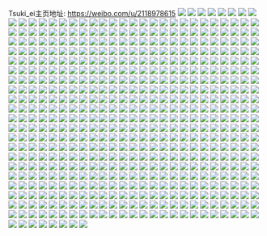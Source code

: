 Tsuki_ei主页地址: https://weibo.com/u/2118978615 
![](https://wx4.sinaimg.cn/mw2000/7e4d0c37gy1h8rnuiq28aj20u01407as.jpg) 
![](https://wx4.sinaimg.cn/mw2000/7e4d0c37gy1h8rnui30obj21400u0dkf.jpg) 
![](https://wx4.sinaimg.cn/mw2000/7e4d0c37gy1h8rnuid49lj20u0140q9b.jpg) 
![](https://wx4.sinaimg.cn/mw2000/7e4d0c37gy1h8rnugwomvj20u012sjwg.jpg) 
![](https://wx4.sinaimg.cn/mw2000/7e4d0c37gy1h8rnuh4yucj20la0tpwhe.jpg) 
![](https://wx4.sinaimg.cn/mw2000/7e4d0c37gy1h8qy8hjugaj20u011jqbs.jpg) 
![](https://wx4.sinaimg.cn/mw2000/7e4d0c37gy1h8qy8iuyyvj20u0140dld.jpg) 
![](https://wx4.sinaimg.cn/mw2000/7e4d0c37gy1h8qy8jnr34j20u0140tgb.jpg) 
![](https://wx4.sinaimg.cn/mw2000/7e4d0c37gy1h8qy8h87e3j20u0140tgd.jpg) 
![](https://wx4.sinaimg.cn/mw2000/7e4d0c37gy1h8qy8gzmrvj20u00u0n2a.jpg) 
![](https://wx4.sinaimg.cn/mw2000/7e4d0c37gy1h8qy8i8vcpj21400u0dnh.jpg) 
![](https://wx4.sinaimg.cn/mw2000/7e4d0c37gy1h8qyax8eqkj20wi0qcgn2.jpg) 
![](https://wx4.sinaimg.cn/mw2000/7e4d0c37gy1h8bq7yemqej20u00u0tbe.jpg) 
![](https://wx4.sinaimg.cn/mw2000/7e4d0c37gy1h7s9eo0apjj20u012qagi.jpg) 
![](https://wx4.sinaimg.cn/mw2000/7e4d0c37gy1h7s9eomnfej20u0140q9e.jpg) 
![](https://wx4.sinaimg.cn/mw2000/7e4d0c37gy1h7s9epck9dj21400u0dpx.jpg) 
![](https://wx4.sinaimg.cn/mw2000/7e4d0c37gy1h6qa6ng3lqj20u016ugxj.jpg) 
![](https://wx4.sinaimg.cn/mw2000/7e4d0c37gy1h6qa6oegwaj21400u0k0e.jpg) 
![](https://wx4.sinaimg.cn/mw2000/7e4d0c37gy1h6qa6nxahoj20u0140k3e.jpg) 
![](https://wx4.sinaimg.cn/mw2000/7e4d0c37gy1h6qa6owjcmj21400u0k2h.jpg) 
![](https://wx4.sinaimg.cn/mw2000/7e4d0c37gy1h6qa6pdg0hj20u0140gyb.jpg) 
![](https://wx4.sinaimg.cn/mw2000/7e4d0c37gy1h6qa6mzqh9j21400u0dqz.jpg) 
![](https://wx4.sinaimg.cn/mw2000/7e4d0c37gy1h6qacl6tw6j21400u0k00.jpg) 
![](https://wx4.sinaimg.cn/mw2000/7e4d0c37gy1h6qa6pvkadj21400u0n36.jpg) 
![](https://wx4.sinaimg.cn/mw2000/7e4d0c37gy1h6qa707v78j21400u042f.jpg) 
![](https://wx4.sinaimg.cn/mw2000/7e4d0c37gy1h65d6h47c8j20u0140q73.jpg) 
![](https://wx4.sinaimg.cn/mw2000/7e4d0c37gy1h5w4c8otacj20sq12aq4r.jpg) 
![](https://wx4.sinaimg.cn/mw2000/7e4d0c37gy1h5smuot6t2j20tu13ugn6.jpg) 
![](https://wx4.sinaimg.cn/mw2000/7e4d0c37gy1h5doddj47qj21o0280x6p.jpg) 
![](https://wx4.sinaimg.cn/mw2000/7e4d0c37gy1h5dodn3unuj2340340qv7.jpg) 
![](https://wx4.sinaimg.cn/mw2000/7e4d0c37gy1h5dodqjp7dj21o0280u0x.jpg) 
![](https://wx4.sinaimg.cn/mw2000/7e4d0c37gy1h5dodldatvj22801o01ky.jpg) 
![](https://wx4.sinaimg.cn/mw2000/7e4d0c37gy1h5dodfr11uj22091k8kjl.jpg) 
![](https://wx4.sinaimg.cn/mw2000/7e4d0c37gy1h5dodivgihj22801o04qq.jpg) 
![](https://wx4.sinaimg.cn/mw2000/7e4d0c37gy1h53ve6wbngj22c02c07wj.jpg) 
![](https://wx4.sinaimg.cn/mw2000/7e4d0c37gy1h53ve34tk9j20zk1c0asr.jpg) 
![](https://wx4.sinaimg.cn/mw2000/7e4d0c37gy1h53veae7goj21o0280qv5.jpg) 
![](https://wx4.sinaimg.cn/mw2000/7e4d0c37gy1h53veco6gqj21o0280b29.jpg) 
![](https://wx4.sinaimg.cn/mw2000/7e4d0c37gy1h4qp3ftfcij213i0tzqo5.jpg) 
![](https://wx4.sinaimg.cn/mw2000/7e4d0c37gy1h4qp3hezlej214m0tztsr.jpg) 
![](https://wx4.sinaimg.cn/mw2000/7e4d0c37gy1h4qp3i3zq2j20tz0tzk83.jpg) 
![](https://wx4.sinaimg.cn/mw2000/7e4d0c37gy1h4qovnxwe5j21o0280e81.jpg) 
![](https://wx4.sinaimg.cn/mw2000/7e4d0c37gy1h4qovmy1g5j21o0280b29.jpg) 
![](https://wx4.sinaimg.cn/mw2000/7e4d0c37gy1h4qow2tjglj22yo1o0npe.jpg) 
![](https://wx4.sinaimg.cn/mw2000/7e4d0c37gy1h4qp3j3ubtj20tz0tz1bg.jpg) 
![](https://wx4.sinaimg.cn/mw2000/7e4d0c37gy1h4qp3etufqj20tz0tzh1y.jpg) 
![](https://wx4.sinaimg.cn/mw2000/7e4d0c37gy1h4dpioq9jij22c0340b2b.jpg) 
![](https://wx4.sinaimg.cn/mw2000/7e4d0c37gy1h2zvxha1qhj22801o0e81.jpg) 
![](https://wx4.sinaimg.cn/mw2000/7e4d0c37gy1h2zvxjq5hwj21o0280b29.jpg) 
![](https://wx4.sinaimg.cn/mw2000/7e4d0c37gy1h2x8ymjbjmj22801o0x6p.jpg) 
![](https://wx4.sinaimg.cn/mw2000/7e4d0c37gy1h2x8yi4qarj22801o0b2a.jpg) 
![](https://wx4.sinaimg.cn/mw2000/7e4d0c37gy1h2x8yoa6pyj22801o0kjl.jpg) 
![](https://wx4.sinaimg.cn/mw2000/7e4d0c37gy1h2x8yfqzxrj21kp16jqt2.jpg) 
![](https://wx4.sinaimg.cn/mw2000/7e4d0c37gy1h2x8yjmmr0j21kw16ox4g.jpg) 
![](https://wx4.sinaimg.cn/mw2000/7e4d0c37gy1h2olhlotg3j21t31t3b29.jpg) 
![](https://wx4.sinaimg.cn/mw2000/7e4d0c37gy1h2olhl33h2j20uc0ucwou.jpg) 
![](https://wx4.sinaimg.cn/mw2000/7e4d0c37gy1h280pt0zpwj20u01407c8.jpg) 
![](https://wx4.sinaimg.cn/mw2000/7e4d0c37gy1h280pv1eh9j20u014010e.jpg) 
![](https://wx4.sinaimg.cn/mw2000/7e4d0c37gy1h280pvyibej20u0140gsk.jpg) 
![](https://wx4.sinaimg.cn/mw2000/7e4d0c37gy1h280pxeyc0j20u0140jye.jpg) 
![](https://wx4.sinaimg.cn/mw2000/7e4d0c37gy1h1tazl637zj21400u046b.jpg) 
![](https://wx4.sinaimg.cn/mw2000/7e4d0c37gy1h1tb1ldlgaj20mi0mi0v8.jpg) 
![](https://wx4.sinaimg.cn/mw2000/7e4d0c37gy1h1taznoovej21400u0gs0.jpg) 
![](https://wx4.sinaimg.cn/mw2000/7e4d0c37gy1h1tb0h2kjaj20u0140113.jpg) 
![](https://wx4.sinaimg.cn/mw2000/7e4d0c37gy1h1tazmsx82j21400u0n5z.jpg) 
![](https://wx4.sinaimg.cn/mw2000/7e4d0c37gy1h1tazn8sg9j20u0140n52.jpg) 
![](https://wx4.sinaimg.cn/mw2000/7e4d0c37gy1h1tazm9izyj21400r2dou.jpg) 
![](https://wx4.sinaimg.cn/mw2000/7e4d0c37gy1h1tb0gkabpj21400u0n3v.jpg) 
![](https://wx4.sinaimg.cn/mw2000/7e4d0c37gy1h1tazkmnjnj21400u012b.jpg) 
![](https://wx4.sinaimg.cn/mw2000/7e4d0c37gy1h1n9wpk3v7j20nx1m1dj5.jpg) 
![](https://wx4.sinaimg.cn/mw2000/7e4d0c37gy1h1dmko4t97j20fb0j841t.jpg) 
![](https://wx4.sinaimg.cn/mw2000/7e4d0c37gy1h14f3e74bvj23402c0hdu.jpg) 
![](https://wx4.sinaimg.cn/mw2000/7e4d0c37gy1h14f3bzszuj21o0280e23.jpg) 
![](https://wx4.sinaimg.cn/mw2000/7e4d0c37gy1h14f3fxf1rj23402c0kjm.jpg) 
![](https://wx4.sinaimg.cn/mw2000/7e4d0c37gy1h0oooqf2okj22801o01kx.jpg) 
![](https://wx4.sinaimg.cn/mw2000/7e4d0c37gy1h0ooou1os0j22801o04qp.jpg) 
![](https://wx4.sinaimg.cn/mw2000/7e4d0c37gy1h0ooor4u5xj22801o0npd.jpg) 
![](https://wx4.sinaimg.cn/mw2000/7e4d0c37gy1h0oopxi3xmj22801o01kx.jpg) 
![](https://wx4.sinaimg.cn/mw2000/7e4d0c37gy1h0ooorwjw2j22801o0npd.jpg) 
![](https://wx4.sinaimg.cn/mw2000/7e4d0c37gy1gz49l22e0pj20og0ogmyq.jpg) 
![](https://wx4.sinaimg.cn/mw2000/7e4d0c37gy1gz2frt4jwwj21o02807wi.jpg) 
![](https://wx4.sinaimg.cn/mw2000/7e4d0c37gy1gz2frvlwvij21o0280e82.jpg) 
![](https://wx4.sinaimg.cn/mw2000/7e4d0c37gy1gz2frwgh06j21o0280u0x.jpg) 
![](https://wx4.sinaimg.cn/mw2000/7e4d0c37gy1gz2frqa0pqj20u00u0aq0.jpg) 
![](https://wx4.sinaimg.cn/mw2000/7e4d0c37gy1gz2fry23n1j21jy1sd1kx.jpg) 
![](https://wx4.sinaimg.cn/mw2000/7e4d0c37gy1gz2fs07c1qj21o0280u0x.jpg) 
![](https://wx4.sinaimg.cn/mw2000/7e4d0c37gy1gz2fsn5vjdj21ov1g44oy.jpg) 
![](https://wx4.sinaimg.cn/mw2000/7e4d0c37gy1gz2fu4mllsj22801o0u0x.jpg) 
![](https://wx4.sinaimg.cn/mw2000/7e4d0c37gy1gz2fu3kar1j22yo1o01ky.jpg) 
![](https://wx4.sinaimg.cn/mw2000/7e4d0c37gy1gyfsd1103rj20r30qddnb.jpg) 
![](https://wx4.sinaimg.cn/mw2000/7e4d0c37gy1gyfsa2ris8j21o01o07wh.jpg) 
![](https://wx4.sinaimg.cn/mw2000/7e4d0c37gy1gyfsa680dfj21fg1wlqv5.jpg) 
![](https://wx4.sinaimg.cn/mw2000/7e4d0c37gy1gyfsa4cpytj21o01o0b29.jpg) 
![](https://wx4.sinaimg.cn/mw2000/7e4d0c37gy1gy4ug8xy90j20u0140dmx.jpg) 
![](https://wx4.sinaimg.cn/mw2000/7e4d0c37gy1gy4ug9r5jpj21400u0afz.jpg) 
![](https://wx4.sinaimg.cn/mw2000/7e4d0c37gy1gy4ug9e17bj21400u079w.jpg) 
![](https://wx4.sinaimg.cn/mw2000/7e4d0c37gy1gy4uozbml9j21400u045c.jpg) 
![](https://wx4.sinaimg.cn/mw2000/7e4d0c37gy1gxyc6foat4j20rm0z0dll.jpg) 
![](https://wx4.sinaimg.cn/mw2000/7e4d0c37gy1gxyc6en9wgj20v20pydl9.jpg) 
![](https://wx4.sinaimg.cn/mw2000/7e4d0c37gy1gxpf4ku5ucj20u00u0n5k.jpg) 
![](https://wx4.sinaimg.cn/mw2000/7e4d0c37gy1gxpf3ylnxoj20u0140jzj.jpg) 
![](https://wx4.sinaimg.cn/mw2000/7e4d0c37gy1gx1t87cwtzj20tz0tzgrf.jpg) 
![](https://wx4.sinaimg.cn/mw2000/7e4d0c37gy1gx1icz78r8j21400u0n4w.jpg) 
![](https://wx4.sinaimg.cn/mw2000/7e4d0c37gy1gx1hwamjf2j21400u0n1i.jpg) 
![](https://wx4.sinaimg.cn/mw2000/7e4d0c37gy1gx1hwcpj3uj20u0140q9x.jpg) 
![](https://wx4.sinaimg.cn/mw2000/7e4d0c37gy1gx1hwb8tb2j20u00w8n24.jpg) 
![](https://wx4.sinaimg.cn/mw2000/7e4d0c37gy1gx1hwce43rj21400u0dm4.jpg) 
![](https://wx4.sinaimg.cn/mw2000/7e4d0c37gy1gx1hwc19moj20u0140aga.jpg) 
![](https://wx4.sinaimg.cn/mw2000/7e4d0c37gy1gx1hx0agj3j20u0140n3j.jpg) 
![](https://wx4.sinaimg.cn/mw2000/7e4d0c37gy1gx1icytt0hj21400u0q9y.jpg) 
![](https://wx4.sinaimg.cn/mw2000/7e4d0c37gy1gx1hwabz0pj21400u07b6.jpg) 
![](https://wx4.sinaimg.cn/mw2000/7e4d0c37gy1gwli3ceuf6j21400u014h.jpg) 
![](https://wx4.sinaimg.cn/mw2000/7e4d0c37gy1gwli3bm8kxj20u0140k2b.jpg) 
![](https://wx4.sinaimg.cn/mw2000/7e4d0c37gy1gwli3a9jl6j20u0140456.jpg) 
![](https://wx4.sinaimg.cn/mw2000/7e4d0c37gy1gwli3bxt7zj20u00u0wk8.jpg) 
![](https://wx4.sinaimg.cn/mw2000/7e4d0c37gy1gwli3b51qxj21400u0doo.jpg) 
![](https://wx4.sinaimg.cn/mw2000/7e4d0c37gy1gwli3aopfij20u00u0dm3.jpg) 
![](https://wx4.sinaimg.cn/mw2000/7e4d0c37gy1gwejueu641j20u014044l.jpg) 
![](https://wx4.sinaimg.cn/mw2000/7e4d0c37gy1gwejudcss2j20u0140tdw.jpg) 
![](https://wx4.sinaimg.cn/mw2000/7e4d0c37gy1gwejuec24gj20u0140tdz.jpg) 
![](https://wx4.sinaimg.cn/mw2000/7e4d0c37gy1gwejw8793ej21410u0tk2.jpg) 
![](https://wx4.sinaimg.cn/mw2000/7e4d0c37gy1gwejudvzqgj20u014wwlo.jpg) 
![](https://wx4.sinaimg.cn/mw2000/7e4d0c37gy1gwejw8vyr9j20u00u0gvb.jpg) 
![](https://wx4.sinaimg.cn/mw2000/7e4d0c37gy1gwejucds8jj20u00u0dmh.jpg) 
![](https://wx4.sinaimg.cn/mw2000/7e4d0c37gy1gwejw9hibpj20u00u0n4r.jpg) 
![](https://wx4.sinaimg.cn/mw2000/7e4d0c37gy1gwejw9xg86j20u00u0wks.jpg) 
![](https://wx4.sinaimg.cn/mw2000/7e4d0c37gy1gwaffst749j21400u0gpx.jpg) 
![](https://wx4.sinaimg.cn/mw2000/7e4d0c37gy1gwaffrizeoj20u00u0wl2.jpg) 
![](https://wx4.sinaimg.cn/mw2000/7e4d0c37gy1gwaffsej49j20u00u0thr.jpg) 
![](https://wx4.sinaimg.cn/mw2000/7e4d0c37gy1gwafftv7s2j21400u010x.jpg) 
![](https://wx4.sinaimg.cn/mw2000/7e4d0c37gy1gwafftgt89j20u0140qad.jpg) 
![](https://wx4.sinaimg.cn/mw2000/7e4d0c37gy1gwaffrwsbij21400u0gvf.jpg) 
![](https://wx4.sinaimg.cn/mw2000/7e4d0c37gy1gw9wxg55r4j20u00u0n22.jpg) 
![](https://wx4.sinaimg.cn/mw2000/002jp18rgy1gv3r6i751sj611u0u012u02.jpg) 
![](https://wx4.sinaimg.cn/mw2000/002jp18rgy1gv3r6inmbwj61400u049602.jpg) 
![](https://wx4.sinaimg.cn/mw2000/002jp18rgy1gv3r6hhu12j60u00u07as02.jpg) 
![](https://wx4.sinaimg.cn/mw2000/002jp18rgy1gv3r6rbiinj60u01sy48f02.jpg) 
![](https://wx4.sinaimg.cn/mw2000/002jp18rgy1gv3r6gxir7j61400u0dkq02.jpg) 
![](https://wx4.sinaimg.cn/mw2000/002jp18rgy1gv3r6g0hwhj60u00u0jwo02.jpg) 
![](https://wx4.sinaimg.cn/mw2000/002jp18rgy1gv3r6ggrlhj61400u0amb02.jpg) 
![](https://wx4.sinaimg.cn/mw2000/002jp18rgy1gv3r6k8b5gj61400u011p02.jpg) 
![](https://wx4.sinaimg.cn/mw2000/002jp18rgy1gv3r6j4i40j61400u0wlg02.jpg) 
![](https://wx4.sinaimg.cn/mw2000/002jp18rgy1gv3r6jktjpj61400u0wn302.jpg) 
![](https://wx4.sinaimg.cn/mw2000/002jp18rgy1gv3r6n7fq6j61400u0n5g02.jpg) 
![](https://wx4.sinaimg.cn/mw2000/002jp18rgy1gv3r6nn4qjj61400u0tfr02.jpg) 
![](https://wx4.sinaimg.cn/mw2000/002jp18rgy1gv3r6kpoj7j61400u0n7x02.jpg) 
![](https://wx4.sinaimg.cn/mw2000/002jp18rgy1gv3r6ldjkzj60u014o13s02.jpg) 
![](https://wx4.sinaimg.cn/mw2000/002jp18rgy1gv3r6lyz8mj60u0140tf902.jpg) 
![](https://wx4.sinaimg.cn/mw2000/002jp18rgy1gupu41wjx7j61400u0doa02.jpg) 
![](https://wx4.sinaimg.cn/mw2000/002jp18rgy1gupu40k5uzj61400u0gvh02.jpg) 
![](https://wx4.sinaimg.cn/mw2000/002jp18rgy1gupu41bimrj61400u0akj02.jpg) 
![](https://wx4.sinaimg.cn/mw2000/002jp18rgy1gupu42ymkqj61400u0gru02.jpg) 
![](https://wx4.sinaimg.cn/mw2000/002jp18rgy1guggbbzogyj60pz0pzgpc02.jpg) 
![](https://wx4.sinaimg.cn/mw2000/002jp18rgy1gtwf0dqng5j63402c0u0y02.jpg) 
![](https://wx4.sinaimg.cn/mw2000/002jp18rgy1gtwf0pwgz9j63402c0b2b02.jpg) 
![](https://wx4.sinaimg.cn/mw2000/002jp18rgy1gtwf0sbqhkj62801o0kjl02.jpg) 
![](https://wx4.sinaimg.cn/mw2000/002jp18rgy1gtwf0gtzbdj63402c01kz02.jpg) 
![](https://wx4.sinaimg.cn/mw2000/002jp18rgy1gtwf0kcmpwj63402c07wj02.jpg) 
![](https://wx4.sinaimg.cn/mw2000/002jp18rgy1gtwf2qweh4j62c02c0kjm02.jpg) 
![](https://wx4.sinaimg.cn/mw2000/002jp18rgy1gtwf0o8xuoj62801o07wh02.jpg) 
![](https://wx4.sinaimg.cn/mw2000/002jp18rgy1gtwf1tp5hxj62801o0kjl02.jpg) 
![](https://wx4.sinaimg.cn/mw2000/002jp18rgy1gtwf1usd5tj62801o0b2902.jpg) 
![](https://wx4.sinaimg.cn/mw2000/002jp18rgy1gsnutnviumj61400u0gyi02.jpg) 
![](https://wx4.sinaimg.cn/mw2000/7e4d0c37gy1gsnutncl9dj20u01400yd.jpg) 
![](https://wx4.sinaimg.cn/mw2000/7e4d0c37gy1gsnutpdd6aj20u00u07a2.jpg) 
![](https://wx4.sinaimg.cn/mw2000/7e4d0c37gy1gsnutob6nuj21400u0129.jpg) 
![](https://wx4.sinaimg.cn/mw2000/7e4d0c37gy1gsnutou5jij21400u0wo8.jpg) 
![](https://wx4.sinaimg.cn/mw2000/7e4d0c37gy1gsnutpupcgj21400u0n75.jpg) 
![](https://wx4.sinaimg.cn/mw2000/7e4d0c37gy1gsnutq9v9mj21400u011r.jpg) 
![](https://wx4.sinaimg.cn/mw2000/7e4d0c37gy1gsnutqrm6wj21400u0ahy.jpg) 
![](https://wx4.sinaimg.cn/mw2000/7e4d0c37gy1gsnutr6fowj21400u0q9s.jpg) 
![](https://wx4.sinaimg.cn/mw2000/7e4d0c37gy1gs57jno17zj21400u0wqx.jpg) 
![](https://wx4.sinaimg.cn/mw2000/7e4d0c37gy1gs57jo7ik8j21400u047i.jpg) 
![](https://wx4.sinaimg.cn/mw2000/7e4d0c37gy1gs57jp334pj21400u0qbr.jpg) 
![](https://wx4.sinaimg.cn/mw2000/7e4d0c37gy1gs57jpktnyj21400u0n4x.jpg) 
![](https://wx4.sinaimg.cn/mw2000/002jp18rgy1gs57jom9fuj61400u07cz02.jpg) 
![](https://wx4.sinaimg.cn/mw2000/7e4d0c37gy1gs57jq2diaj21400u0n89.jpg) 
![](https://wx4.sinaimg.cn/mw2000/7e4d0c37gy1gs57jrddxoj20u00u0dor.jpg) 
![](https://wx4.sinaimg.cn/mw2000/7e4d0c37gy1gs57jn2ouxj20u0140k43.jpg) 
![](https://wx4.sinaimg.cn/mw2000/7e4d0c37gy1gs57jrqar6j20u0140wks.jpg) 
![](https://wx4.sinaimg.cn/mw2000/7e4d0c37ly1gpxdp446cej21o0280kjl.jpg) 
![](https://wx4.sinaimg.cn/mw2000/7e4d0c37ly1gpxdp5lbppj21o0280npd.jpg) 
![](https://wx4.sinaimg.cn/mw2000/7e4d0c37gy1gpv2xazvluj21o0280u11.jpg) 
![](https://wx4.sinaimg.cn/mw2000/7e4d0c37gy1gpv2xcfhcwj21o0280b2d.jpg) 
![](https://wx4.sinaimg.cn/mw2000/7e4d0c37gy1gpv2x9pzfhj20wi1777wh.jpg) 
![](https://wx4.sinaimg.cn/mw2000/7e4d0c37gy1gpv2xf6rdwj21o0280e85.jpg) 
![](https://wx4.sinaimg.cn/mw2000/7e4d0c37gy1gpv2xgdvgbj21o0280kjp.jpg) 
![](https://wx4.sinaimg.cn/mw2000/7e4d0c37gy1gpv2xk05qkj21o0280kjp.jpg) 
![](https://wx4.sinaimg.cn/mw2000/7e4d0c37gy1gpv2x8xg5ij21o0280u11.jpg) 
![](https://wx4.sinaimg.cn/mw2000/7e4d0c37gy1gpv2xdvkrhj21o0280e85.jpg) 
![](https://wx4.sinaimg.cn/mw2000/7e4d0c37gy1gpv2xhpvm1j21o0280qv9.jpg) 
![](https://wx4.sinaimg.cn/mw2000/7e4d0c37gy1gpv11y87n2j21o0280qv5.jpg) 
![](https://wx4.sinaimg.cn/mw2000/7e4d0c37gy1gpv11ywfp6j21o0280qv5.jpg) 
![](https://wx4.sinaimg.cn/mw2000/7e4d0c37gy1gpv11zvdj3j21o0280b2a.jpg) 
![](https://wx4.sinaimg.cn/mw2000/7e4d0c37gy1gpv11xiopkj21o0280npd.jpg) 
![](https://wx4.sinaimg.cn/mw2000/7e4d0c37gy1gpv11wrud3j21b01uhkjl.jpg) 
![](https://wx4.sinaimg.cn/mw2000/7e4d0c37gy1gpv11tq7jjj2280280x6z.jpg) 
![](https://wx4.sinaimg.cn/mw2000/7e4d0c37gy1gpv121mcuwj21aq1o77wh.jpg) 
![](https://wx4.sinaimg.cn/mw2000/7e4d0c37gy1gpv11w6qdrj21rv1g2e81.jpg) 
![](https://wx4.sinaimg.cn/mw2000/7e4d0c37gy1gpv11vfd84j22801o0qva.jpg) 
![](https://wx4.sinaimg.cn/mw2000/7e4d0c37gy1gpv13ueomuj23402c0hdu.jpg) 
![](https://wx4.sinaimg.cn/mw2000/7e4d0c37gy1gpv13w4xwbj22c0340x6p.jpg) 
![](https://wx4.sinaimg.cn/mw2000/7e4d0c37gy1gpv13r500mj22c0340qv5.jpg) 
![](https://wx4.sinaimg.cn/mw2000/7e4d0c37gy1gpfmk4pj3sj21400u01ky.jpg) 
![](https://wx4.sinaimg.cn/mw2000/7e4d0c37gy1gpfmk5rwtij22c0340b29.jpg) 
![](https://wx4.sinaimg.cn/mw2000/7e4d0c37gy1gpfmk80niaj21t71kdb29.jpg) 
![](https://wx4.sinaimg.cn/mw2000/7e4d0c37gy1gpfmk7cirzj219q0zke3q.jpg) 
![](https://wx4.sinaimg.cn/mw2000/7e4d0c37gy1gpfmk526tsj20n01h5dr9.jpg) 
![](https://wx4.sinaimg.cn/mw2000/7e4d0c37gy1gpfmk95o59j21qi2bctru.jpg) 
![](https://wx4.sinaimg.cn/mw2000/7e4d0c37gy1gpfmkaji4cj23402c0nkl.jpg) 
![](https://wx4.sinaimg.cn/mw2000/7e4d0c37gy1gpfmkcdq4qj23402c0b29.jpg) 
![](https://wx4.sinaimg.cn/mw2000/7e4d0c37gy1gpfmkeitj9j22c03407wh.jpg) 
![](https://wx4.sinaimg.cn/mw2000/7e4d0c37gy1gpfmo8qpgsj22c02c011s.jpg) 
![](https://wx4.sinaimg.cn/mw2000/7e4d0c37gy1gpfmoaj6p5j22c02c07wh.jpg) 
![](https://wx4.sinaimg.cn/mw2000/7e4d0c37gy1gpfmobz4svj22c02c0b03.jpg) 
![](https://wx4.sinaimg.cn/mw2000/7e4d0c37gy1gpfmodjxq5j22c02c0b29.jpg) 
![](https://wx4.sinaimg.cn/mw2000/7e4d0c37gy1gpfmofa5xjj22801o0qv5.jpg) 
![](https://wx4.sinaimg.cn/mw2000/7e4d0c37gy1gpfmofwjeoj22c02c01kx.jpg) 
![](https://wx4.sinaimg.cn/mw2000/7e4d0c37gy1gpfmoh8yuij22c02c0dxz.jpg) 
![](https://wx4.sinaimg.cn/mw2000/7e4d0c37gy1gpfmoipqw3j22c02c0qv5.jpg) 
![](https://wx4.sinaimg.cn/mw2000/7e4d0c37gy1gpfmokie2wj22c02c01kx.jpg) 
![](https://wx4.sinaimg.cn/mw2000/7e4d0c37gy1gnm4m323tyj20og0ogmyh.jpg) 
![](https://wx4.sinaimg.cn/mw2000/7e4d0c37gy1gna8c6fzfoj23402c0kjo.jpg) 
![](https://wx4.sinaimg.cn/mw2000/7e4d0c37gy1gna8ckxwmxj22lx1ygb29.jpg) 
![](https://wx4.sinaimg.cn/mw2000/7e4d0c37gy1gna8c88csvj23402c0npf.jpg) 
![](https://wx4.sinaimg.cn/mw2000/7e4d0c37gy1gna8c9io2oj22c02c0e81.jpg) 
![](https://wx4.sinaimg.cn/mw2000/7e4d0c37gy1gna8ce80q9j20n01ds7wk.jpg) 
![](https://wx4.sinaimg.cn/mw2000/7e4d0c37gy1gna8cbq6p6j22c0340u0x.jpg) 
![](https://wx4.sinaimg.cn/mw2000/7e4d0c37gy1gna8cf51snj22c0340x6p.jpg) 
![](https://wx4.sinaimg.cn/mw2000/7e4d0c37gy1gna8eo1cfij22801o04qq.jpg) 
![](https://wx4.sinaimg.cn/mw2000/7e4d0c37gy1gna8epmjjoj22801o07wi.jpg) 
![](https://wx4.sinaimg.cn/mw2000/7e4d0c37gy1gm1l2wjoa8j23402c07wi.jpg) 
![](https://wx4.sinaimg.cn/mw2000/7e4d0c37gy1gl55uulnr9j22c0340qv7.jpg) 
![](https://wx4.sinaimg.cn/mw2000/7e4d0c37gy1gl55yabz7xj22801o0e82.jpg) 
![](https://wx4.sinaimg.cn/mw2000/7e4d0c37gy1gl55ysmj7tj22801o07wi.jpg) 
![](https://wx4.sinaimg.cn/mw2000/7e4d0c37gy1gl55us9mdtj22c02c04qp.jpg) 
![](https://wx4.sinaimg.cn/mw2000/7e4d0c37gy1gl55uezdysj210r10raoh.jpg) 
![](https://wx4.sinaimg.cn/mw2000/7e4d0c37gy1gl55ujedqpj22c02c04qr.jpg) 
![](https://wx4.sinaimg.cn/mw2000/7e4d0c37gy1gl55wj78c1j21uy1uyn8r.jpg) 
![](https://wx4.sinaimg.cn/mw2000/7e4d0c37gy1gl55uiacfhj20n01fru0x.jpg) 
![](https://wx4.sinaimg.cn/mw2000/7e4d0c37gy1gl55uk4eqvj20n00pw1kx.jpg) 
![](https://wx4.sinaimg.cn/mw2000/7e4d0c37gy1gl55undmlrj20n012uhdt.jpg) 
![](https://wx4.sinaimg.cn/mw2000/7e4d0c37gy1gl55umq60yj20n00pw1kx.jpg) 
![](https://wx4.sinaimg.cn/mw2000/7e4d0c37gy1gl55x1gkw9j22ds1scx6q.jpg) 
![](https://wx4.sinaimg.cn/mw2000/7e4d0c37gy1gl55ul1pfvj22c02c01kx.jpg) 
![](https://wx4.sinaimg.cn/mw2000/7e4d0c37gy1gl55up7903j22c02c04qp.jpg) 
![](https://wx4.sinaimg.cn/mw2000/7e4d0c37gy1gl55v62u8gj22c02c01kx.jpg) 
![](https://wx4.sinaimg.cn/mw2000/7e4d0c37gy1gl55v7kxv5j22c02c0tzi.jpg) 
![](https://wx4.sinaimg.cn/mw2000/7e4d0c37gy1gl55uqo8c7j22c02c01fa.jpg) 
![](https://wx4.sinaimg.cn/mw2000/7e4d0c37gy1gl55wholt6j22yo1o0hdu.jpg) 
![](https://wx4.sinaimg.cn/mw2000/7e4d0c37gy1gk8wuc9zwkj22402tc4qq.jpg) 
![](https://wx4.sinaimg.cn/mw2000/7e4d0c37gy1gk8wud3b6tj22402tce82.jpg) 
![](https://wx4.sinaimg.cn/mw2000/7e4d0c37gy1gk0i0bjggsj22c0340kjl.jpg) 
![](https://wx4.sinaimg.cn/mw2000/7e4d0c37gy1gk0i09h89jj23402c0u0x.jpg) 
![](https://wx4.sinaimg.cn/mw2000/7e4d0c37gy1gk0i020wbxj22c02c0hdt.jpg) 
![](https://wx4.sinaimg.cn/mw2000/7e4d0c37gy1gk0i03k78aj22c02c0hdt.jpg) 
![](https://wx4.sinaimg.cn/mw2000/7e4d0c37gy1gk0i05hxivj22c02c0kjl.jpg) 
![](https://wx4.sinaimg.cn/mw2000/7e4d0c37gy1gk0i074e4bj23402c0nhm.jpg) 
![](https://wx4.sinaimg.cn/mw2000/7e4d0c37gy1gjgwomoa0zj20u00u015o.jpg) 
![](https://wx4.sinaimg.cn/mw2000/7e4d0c37gy1gjgwokbpj6j20n01fre0m.jpg) 
![](https://wx4.sinaimg.cn/mw2000/7e4d0c37gy1gjgwol0p1dj20n01frkai.jpg) 
![](https://wx4.sinaimg.cn/mw2000/7e4d0c37gy1gjgwolnrohj20n00u713w.jpg) 
![](https://wx4.sinaimg.cn/mw2000/7e4d0c37gy1gjgwoj2rzbj20u00u013a.jpg) 
![](https://wx4.sinaimg.cn/mw2000/7e4d0c37gy1gjgwom34blj20u0140qb6.jpg) 
![](https://wx4.sinaimg.cn/mw2000/7e4d0c37gy1gjgwouhgk7j21ds0n0npf.jpg) 
![](https://wx4.sinaimg.cn/mw2000/7e4d0c37gy1gjgworpkk4j21ds0n0u11.jpg) 
![](https://wx4.sinaimg.cn/mw2000/7e4d0c37gy1gjgwov217fj20u0140143.jpg) 
![](https://wx4.sinaimg.cn/mw2000/7e4d0c37gy1gjgwovn7nfj21400u0jwk.jpg) 
![](https://wx4.sinaimg.cn/mw2000/7e4d0c37gy1gjgwpfpcukj20u01400yg.jpg) 
![](https://wx4.sinaimg.cn/mw2000/7e4d0c37gy1gjg5yv2hc2j20n01fuhdt.jpg) 
![](https://wx4.sinaimg.cn/mw2000/7e4d0c37gy1gja6f9eeucj20oc0wuaj7.jpg) 
![](https://wx4.sinaimg.cn/mw2000/7e4d0c37gy1gja6f8hxu0j20s110e4bg.jpg) 
![](https://wx4.sinaimg.cn/mw2000/7e4d0c37gy1gja6f8yalrj20sh10j4ba.jpg) 
![](https://wx4.sinaimg.cn/mw2000/7e4d0c37gy1gja6fexkv7j21o0280nph.jpg) 
![](https://wx4.sinaimg.cn/mw2000/7e4d0c37gy1gja6fbcms1j22801o0e85.jpg) 
![](https://wx4.sinaimg.cn/mw2000/7e4d0c37gy1gja6hf4aomj20t91307wh.jpg) 
![](https://wx4.sinaimg.cn/mw2000/7e4d0c37gy1gja6f7u9pbj20u01401dj.jpg) 
![](https://wx4.sinaimg.cn/mw2000/7e4d0c37gy1gja6fhd3xuj22801o0e85.jpg) 
![](https://wx4.sinaimg.cn/mw2000/7e4d0c37gy1gja6fk5q0oj22801o0qv9.jpg) 
![](https://wx4.sinaimg.cn/mw2000/7e4d0c37gy1gja6f73ecaj21o02801l0.jpg) 
![](https://wx4.sinaimg.cn/mw2000/7e4d0c37gy1gja6fmasjnj21o0280e86.jpg) 
![](https://wx4.sinaimg.cn/mw2000/7e4d0c37gy1gja6g7zr6pj20n01h5x6p.jpg) 
![](https://wx4.sinaimg.cn/mw2000/7e4d0c37gy1gikk0n5o43j22c0340qv6.jpg) 
![](https://wx4.sinaimg.cn/mw2000/7e4d0c37gy1gigwgt5yafj20mz13c7wh.jpg) 
![](https://wx4.sinaimg.cn/mw2000/7e4d0c37gy1gigwgv6s50j21ds0n0hdw.jpg) 
![](https://wx4.sinaimg.cn/mw2000/7e4d0c37gy1gi99fzf0rfj21k822yx6q.jpg) 
![](https://wx4.sinaimg.cn/mw2000/7e4d0c37gy1gi99beo6stj20ty13y4qq.jpg) 
![](https://wx4.sinaimg.cn/mw2000/7e4d0c37gy1gi998x29hej21kb233qv6.jpg) 
![](https://wx4.sinaimg.cn/mw2000/7e4d0c37gy1gi9995sq5jj21jq22a7wj.jpg) 
![](https://wx4.sinaimg.cn/mw2000/7e4d0c37gy1gi99941lnvj21jr22b7wj.jpg) 
![](https://wx4.sinaimg.cn/mw2000/7e4d0c37gy1gi9994kn86j20u01a6h5p.jpg) 
![](https://wx4.sinaimg.cn/mw2000/7e4d0c37gy1gi99980964j223u2t54qr.jpg) 
![](https://wx4.sinaimg.cn/mw2000/7e4d0c37gy1gi99928lnsj22802yo7wj.jpg) 
![](https://wx4.sinaimg.cn/mw2000/7e4d0c37gy1gi99fx45kfj22802yob2c.jpg) 
![](https://wx4.sinaimg.cn/mw2000/7e4d0c37gy1gi999bkiy2j20n00qtjzy.jpg) 
![](https://wx4.sinaimg.cn/mw2000/7e4d0c37gy1gi999tntu3j22ds1schdu.jpg) 
![](https://wx4.sinaimg.cn/mw2000/7e4d0c37gy1gi9998j1ooj20qw0zv7dk.jpg) 
![](https://wx4.sinaimg.cn/mw2000/7e4d0c37gy1gi999dxywjj22c0340hdu.jpg) 
![](https://wx4.sinaimg.cn/mw2000/7e4d0c37gy1gi999agdajj20n018dk8y.jpg) 
![](https://wx4.sinaimg.cn/mw2000/7e4d0c37gy1gi999b6cnjj21bk0zo1kx.jpg) 
![](https://wx4.sinaimg.cn/mw2000/7e4d0c37gy1gi9998uszvj21480u0wnt.jpg) 
![](https://wx4.sinaimg.cn/mw2000/7e4d0c37gy1gi99hgxufoj21w01dsb2a.jpg) 
![](https://wx4.sinaimg.cn/mw2000/7e4d0c37gy1gi998wbp0lj216x1l84qp.jpg) 
![](https://wx4.sinaimg.cn/mw2000/7e4d0c37gy1gi0yngbr9gj23402c0b2a.jpg) 
![](https://wx4.sinaimg.cn/mw2000/7e4d0c37gy1ghskt0gt0ej23402c0hdu.jpg) 
![](https://wx4.sinaimg.cn/mw2000/7e4d0c37gy1ghskt3m4m1j23402c07wk.jpg) 
![](https://wx4.sinaimg.cn/mw2000/7e4d0c37gy1ghskt55cjej23402c04qs.jpg) 
![](https://wx4.sinaimg.cn/mw2000/7e4d0c37gy1ghsksywjdij23402c01l0.jpg) 
![](https://wx4.sinaimg.cn/mw2000/7e4d0c37gy1ghskt21w9cj23402c0b2c.jpg) 
![](https://wx4.sinaimg.cn/mw2000/7e4d0c37gy1ghrcn5h390j21f01w07wh.jpg) 
![](https://wx4.sinaimg.cn/mw2000/7e4d0c37gy1ghrcn7zn9wj21f01w01kx.jpg) 
![](https://wx4.sinaimg.cn/mw2000/7e4d0c37gy1ghrcn6hmvuj20qo0zkk1r.jpg) 
![](https://wx4.sinaimg.cn/mw2000/7e4d0c37gy1ghrcn6treoj20u10miqcf.jpg) 
![](https://wx4.sinaimg.cn/mw2000/7e4d0c37gy1ghrcn7eoryj21w01f0kjl.jpg) 
![](https://wx4.sinaimg.cn/mw2000/7e4d0c37gy1ghrcn4xmntj20qo0qoq82.jpg) 
![](https://wx4.sinaimg.cn/mw2000/7e4d0c37gy1ghrcn8pweqj20qo0zk7wh.jpg) 
![](https://wx4.sinaimg.cn/mw2000/7e4d0c37gy1ghrcna6y81j21ho1zkqva.jpg) 
![](https://wx4.sinaimg.cn/mw2000/7e4d0c37gy1ghrcn635ldj21f01w04qp.jpg) 
![](https://wx4.sinaimg.cn/mw2000/7e4d0c37gy1ghrcnauf6jj20ze0qjwol.jpg) 
![](https://wx4.sinaimg.cn/mw2000/7e4d0c37gy1ghdrw4ugapj22c02c0npd.jpg) 
![](https://wx4.sinaimg.cn/mw2000/7e4d0c37gy1ghdrw6pbpoj22c02c01ky.jpg) 
![](https://wx4.sinaimg.cn/mw2000/7e4d0c37gy1ghdrxteoypj20u00u01kx.jpg) 
![](https://wx4.sinaimg.cn/mw2000/7e4d0c37gy1ghdrw7l4fcj22c02c0npd.jpg) 
![](https://wx4.sinaimg.cn/mw2000/7e4d0c37gy1ghdrwaq5p0j22c0340b2b.jpg) 
![](https://wx4.sinaimg.cn/mw2000/7e4d0c37gy1ghdrwc2iaxj22c0340kjm.jpg) 
![](https://wx4.sinaimg.cn/mw2000/7e4d0c37gy1ggngmnj1dlj21w01f0npd.jpg) 
![](https://wx4.sinaimg.cn/mw2000/7e4d0c37gy1ggngmpcqydj21w01f0npd.jpg) 
![](https://wx4.sinaimg.cn/mw2000/7e4d0c37gy1ggngmokke1j22ds1scb2a.jpg) 
![](https://wx4.sinaimg.cn/mw2000/7e4d0c37gy1gghhgsyfw5j23402c01jl.jpg) 
![](https://wx4.sinaimg.cn/mw2000/7e4d0c37gy1gghhgs9by8j23402c0npd.jpg) 
![](https://wx4.sinaimg.cn/mw2000/7e4d0c37gy1gghhgtwpyvj23402c07us.jpg) 
![](https://wx4.sinaimg.cn/mw2000/7e4d0c37gy1gghhgurdjvj23402c01kx.jpg) 
![](https://wx4.sinaimg.cn/mw2000/7e4d0c37gy1gfkyhnlkcyj20hm0pdwgo.jpg) 
![](https://wx4.sinaimg.cn/mw2000/7e4d0c37gy1gfbk9bd23wj22c02c0u0x.jpg) 
![](https://wx4.sinaimg.cn/mw2000/7e4d0c37gy1gfbk9agud2j22c02c0e82.jpg) 
![](https://wx4.sinaimg.cn/mw2000/7e4d0c37gy1gfbk9dlv01j22c02c0x6p.jpg) 
![](https://wx4.sinaimg.cn/mw2000/7e4d0c37gy1gfbk9cp9nhj22c02c01ky.jpg) 
![](https://wx4.sinaimg.cn/mw2000/7e4d0c37gy1gfbk9ew632j22c02c0qv6.jpg) 
![](https://wx4.sinaimg.cn/mw2000/7e4d0c37gy1gfbk98rawtj22c02c0e82.jpg) 
![](https://wx4.sinaimg.cn/mw2000/7e4d0c37gy1gf3yxjyga1j22bc2bcnpd.jpg) 
![](https://wx4.sinaimg.cn/mw2000/7e4d0c37gy1gf3ymgmmzej21p419u7wh.jpg) 
![](https://wx4.sinaimg.cn/mw2000/7e4d0c37gy1gf3yyskv8gj21400u0hdt.jpg) 
![](https://wx4.sinaimg.cn/mw2000/7e4d0c37gy1gf3ymfbwjyj21f01f0e81.jpg) 
![](https://wx4.sinaimg.cn/mw2000/7e4d0c37gy1gf3z1exb8nj21hc0u0hdu.jpg) 
![](https://wx4.sinaimg.cn/mw2000/7e4d0c37gy1gf3yzo6vczj21w01f01ky.jpg) 
![](https://wx4.sinaimg.cn/mw2000/7e4d0c37gy1gf3yybcif0j21w01f0hdt.jpg) 
![](https://wx4.sinaimg.cn/mw2000/7e4d0c37gy1gf3z11iatoj21400u0kjl.jpg) 
![](https://wx4.sinaimg.cn/mw2000/7e4d0c37gy1gf3z0okhm7j21400u0npd.jpg) 
![](https://wx4.sinaimg.cn/mw2000/7e4d0c37gy1gegq5zo207j22801o04qq.jpg) 
![](https://wx4.sinaimg.cn/mw2000/7e4d0c37gy1gegq622rf0j22c02c0hdu.jpg) 
![](https://wx4.sinaimg.cn/mw2000/7e4d0c37gy1gegq5yez90j22c02c0kjm.jpg) 
![](https://wx4.sinaimg.cn/mw2000/7e4d0c37gy1gegq60ieuwj20v30nb4qp.jpg) 
![](https://wx4.sinaimg.cn/mw2000/7e4d0c37gy1gefpqvzhw1j21w01f01ky.jpg) 
![](https://wx4.sinaimg.cn/mw2000/7e4d0c37gy1gefpqzbzwkj22ds1sc7wo.jpg) 
![](https://wx4.sinaimg.cn/mw2000/7e4d0c37gy1gefpr3vroyj22c0340x6p.jpg) 
![](https://wx4.sinaimg.cn/mw2000/7e4d0c37gy1gefpr2h37gj22402tcqv6.jpg) 
![](https://wx4.sinaimg.cn/mw2000/7e4d0c37gy1gefpqnwvk9j21f01w04qp.jpg) 
![](https://wx4.sinaimg.cn/mw2000/7e4d0c37gy1gefpr0geoyj21f01w04qp.jpg) 
![](https://wx4.sinaimg.cn/mw2000/7e4d0c37gy1gefq0hf2vsj21400u0wry.jpg) 
![](https://wx4.sinaimg.cn/mw2000/7e4d0c37gy1gefpt2ke1gj21w01f0hdt.jpg) 
![](https://wx4.sinaimg.cn/mw2000/7e4d0c37gy1gefpt1s66vj21w01f0kjl.jpg) 
![](https://wx4.sinaimg.cn/mw2000/7e4d0c37gy1gdwlr8ahigj20mz0diq4z.jpg) 
![](https://wx4.sinaimg.cn/mw2000/7e4d0c37gy1gdfg8io8p0j211i1e04ie.jpg) 
![](https://wx4.sinaimg.cn/mw2000/7e4d0c37gy1gdfg8jgbccj21kw16o7wi.jpg) 
![](https://wx4.sinaimg.cn/mw2000/7e4d0c37gy1gdfg5wczhmj21e01e07h2.jpg) 
![](https://wx4.sinaimg.cn/mw2000/7e4d0c37gy1gdfg5wt99wj21e01e048n.jpg) 
![](https://wx4.sinaimg.cn/mw2000/7e4d0c37gy1gdfg5vzw91j21e01e0e29.jpg) 
![](https://wx4.sinaimg.cn/mw2000/7e4d0c37gy1gdfg5xee2zj21e011i1kx.jpg) 
![](https://wx4.sinaimg.cn/mw2000/7e4d0c37gy1gb1yvnnhd8j23402c04qr.jpg) 
![](https://wx4.sinaimg.cn/mw2000/7e4d0c37gy1gb1yvonlq4j22c0340qv6.jpg) 
![](https://wx4.sinaimg.cn/mw2000/7e4d0c37gy1gax1jdezoyj20u00u0k0g.jpg) 
![](https://wx4.sinaimg.cn/mw2000/7e4d0c37gy1galbzytdptj20u0140qc2.jpg) 
![](https://wx4.sinaimg.cn/mw2000/7e4d0c37gy1gadzqars89j20qo0k0q6s.jpg) 
![](https://wx4.sinaimg.cn/mw2000/7e4d0c37gy1gadq8x73igj23402c0x6r.jpg) 
![](https://wx4.sinaimg.cn/mw2000/7e4d0c37gy1gadq8lf8xhj23402c0x6p.jpg) 
![](https://wx4.sinaimg.cn/mw2000/7e4d0c37gy1gadq8pa990j20m80go0wf.jpg) 
![](https://wx4.sinaimg.cn/mw2000/7e4d0c37gy1gadq8qnryqj23402c04qs.jpg) 
![](https://wx4.sinaimg.cn/mw2000/7e4d0c37gy1gadq8yuf76j22c02c04qq.jpg) 
![](https://wx4.sinaimg.cn/mw2000/7e4d0c37gy1gadq8t1zyvj22ds1sc4qv.jpg) 
![](https://wx4.sinaimg.cn/mw2000/7e4d0c37gy1gadq8vgyxuj21sc2dsqv8.jpg) 
![](https://wx4.sinaimg.cn/mw2000/7e4d0c37gy1gadq907lrrj23402c0qv6.jpg) 
![](https://wx4.sinaimg.cn/mw2000/7e4d0c37gy1gadq8o92v9j22c0340b2c.jpg) 
![](https://wx4.sinaimg.cn/mw2000/7e4d0c37gy1g9jybten4tj22ds1scnpe.jpg) 
![](https://wx4.sinaimg.cn/mw2000/7e4d0c37gy1g9jybq6lc5j22ds1scx6q.jpg) 
![](https://wx4.sinaimg.cn/mw2000/7e4d0c37gy1g9jyeiiqmbj20yj0s07wh.jpg) 
![](https://wx4.sinaimg.cn/mw2000/7e4d0c37gy1g9jybrgq3yj22ds1scx6q.jpg) 
![](https://wx4.sinaimg.cn/mw2000/7e4d0c37gy1g9h0c204rhj20mn0fh419.jpg) 
![](https://wx4.sinaimg.cn/mw2000/7e4d0c37gy1g9h0c1mikkj20md0goju0.jpg) 
![](https://wx4.sinaimg.cn/mw2000/7e4d0c37gy1g9bnni35qwj22802yo7wk.jpg) 
![](https://wx4.sinaimg.cn/mw2000/7e4d0c37gy1g9bnngr5fwj22802yoqv5.jpg) 
![](https://wx4.sinaimg.cn/mw2000/7e4d0c37gy3g80kpd2j2ej20u00u0b29.jpg) 
![](https://wx4.sinaimg.cn/mw2000/7e4d0c37gy3g80kpd3dhuj20u00u0e81.jpg) 
![](https://wx4.sinaimg.cn/mw2000/7e4d0c37gy3g80kpd0r43j20u00u0b29.jpg) 
![](https://wx4.sinaimg.cn/mw2000/7e4d0c37gy1g78gfybqccj21sc2dse82.jpg) 
![](https://wx4.sinaimg.cn/mw2000/7e4d0c37gy1g78gfxaleoj22ds1sckjs.jpg) 
![](https://wx4.sinaimg.cn/mw2000/7e4d0c37gy1g78gfz9u0nj21rm2cub2a.jpg) 
![](https://wx4.sinaimg.cn/mw2000/7e4d0c37gy1g76c49t7xtj21ar2477wh.jpg) 
![](https://wx4.sinaimg.cn/mw2000/7e4d0c37gy1g76c377cygj21o0280u0x.jpg) 
![](https://wx4.sinaimg.cn/mw2000/7e4d0c37gy1g76c3866c9j21o0280u0x.jpg) 
![](https://wx4.sinaimg.cn/mw2000/7e4d0c37gy1g76c3aqrwkj22802yoqvh.jpg) 
![](https://wx4.sinaimg.cn/mw2000/7e4d0c37ly1g6zjt6jdvmj23402c01kz.jpg) 
![](https://wx4.sinaimg.cn/mw2000/7e4d0c37ly1g6zjv7i0q4j23402c0e83.jpg) 
![](https://wx4.sinaimg.cn/mw2000/7e4d0c37gy1g6zam5r5omj21o02801ky.jpg) 
![](https://wx4.sinaimg.cn/mw2000/7e4d0c37gy1g6zam6qb40j21o02801ky.jpg) 
![](https://wx4.sinaimg.cn/mw2000/7e4d0c37gy1g6zam7ni6qj21o0280x6p.jpg) 
![](https://wx4.sinaimg.cn/mw2000/7e4d0c37gy1g6iw11c1kij20n04pgqv5.jpg) 
![](https://wx4.sinaimg.cn/mw2000/7e4d0c37gy1g6ivx8uxq9j22bc1jkqv5.jpg) 
![](https://wx4.sinaimg.cn/mw2000/7e4d0c37gy1g6iw3fnqrhj20n02bknge.jpg) 
![](https://wx4.sinaimg.cn/mw2000/7e4d0c37gy1g67iuu5l15j21sc2dse88.jpg) 
![](https://wx4.sinaimg.cn/mw2000/7e4d0c37gy1g63152zg7qj20u0140u0x.jpg) 
![](https://wx4.sinaimg.cn/mw2000/7e4d0c37gy1g4pdgnha7dj21400u0wo9.jpg) 
![](https://wx4.sinaimg.cn/mw2000/7e4d0c37gy1g4pdgioa15j21400u0k0n.jpg) 
![](https://wx4.sinaimg.cn/mw2000/7e4d0c37gy1g3i17myk1kj20m00tc7lh.jpg) 
![](https://wx4.sinaimg.cn/mw2000/7e4d0c37gy1g3i1bn3qnmj22c03401kx.jpg) 
![](https://wx4.sinaimg.cn/mw2000/7e4d0c37gy1g3i18wyoxoj20u00u0dmg.jpg) 
![](https://wx4.sinaimg.cn/mw2000/7e4d0c37gy1g37r1y7z48j23402c01ky.jpg) 
![](https://wx4.sinaimg.cn/mw2000/7e4d0c37gy1g37r1yo3l8j21400u0gru.jpg) 
![](https://wx4.sinaimg.cn/mw2000/7e4d0c37gy1g37r1ywczsj21400u078e.jpg) 
![](https://wx4.sinaimg.cn/mw2000/7e4d0c37gy1g37r21fgmpj22802yoqvf.jpg) 
![](https://wx4.sinaimg.cn/mw2000/7e4d0c37gy1g37r1xd586j23402c0kjn.jpg) 
![](https://wx4.sinaimg.cn/mw2000/7e4d0c37gy1g37r23em9gj23402c07wl.jpg) 
![](https://wx4.sinaimg.cn/mw2000/7e4d0c37gy1g29grjmz60j22802yonpm.jpg) 
![](https://wx4.sinaimg.cn/mw2000/7e4d0c37gy1g29gqwj8xqj22c0340e81.jpg) 
![](https://wx4.sinaimg.cn/mw2000/7e4d0c37gy1g29grn0cvrj21sc2ds7wn.jpg) 
![](https://wx4.sinaimg.cn/mw2000/7e4d0c37gy1g29grqkxxqj22ds1scu12.jpg) 
![](https://wx4.sinaimg.cn/mw2000/7e4d0c37gy1g29grtn651j23402c0hdu.jpg) 
![](https://wx4.sinaimg.cn/mw2000/7e4d0c37gy1g29grutf5xj21hc0u0qg3.jpg) 
![](https://wx4.sinaimg.cn/mw2000/7e4d0c37gy1g29grw24vdj22c02c0u0x.jpg) 
![](https://wx4.sinaimg.cn/mw2000/7e4d0c37gy1g20a06q8p2j22ds1sckjs.jpg) 
![](https://wx4.sinaimg.cn/mw2000/7e4d0c37gy1g1jxw8a46xj20u0140dss.jpg) 
![](https://wx4.sinaimg.cn/mw2000/7e4d0c37gy1g1jxw7k3c3j20n026le3g.jpg) 
![](https://wx4.sinaimg.cn/mw2000/7e4d0c37gy1g1jxvvql4ij21400u04ak.jpg) 
![](https://wx4.sinaimg.cn/mw2000/7e4d0c37gy1g1jxvvd4sxj21400u0qcl.jpg) 
![](https://wx4.sinaimg.cn/mw2000/7e4d0c37gy1g1jxvw2wl0j20u014048w.jpg) 
![](https://wx4.sinaimg.cn/mw2000/7e4d0c37gy1g1jxvwc371j21400u0thw.jpg) 
![](https://wx4.sinaimg.cn/mw2000/7e4d0c37gy1g1jxw5x94hj20u014013o.jpg) 
![](https://wx4.sinaimg.cn/mw2000/7e4d0c37gy1g1jxw6bsybj21400u07fv.jpg) 
![](https://wx4.sinaimg.cn/mw2000/7e4d0c37gy1g1jxw6tcsrj20u0140dry.jpg) 
![](https://wx4.sinaimg.cn/mw2000/7e4d0c37gy1g0nuwxjtxxj23402c0u0z.jpg) 
![](https://wx4.sinaimg.cn/mw2000/7e4d0c37gy1g0nuwyupv4j23402c0u0y.jpg) 
![](https://wx4.sinaimg.cn/mw2000/7e4d0c37gy1g0nux1k3imj23402c0b2c.jpg) 
![](https://wx4.sinaimg.cn/mw2000/7e4d0c37gy1g0nuwu4pjnj20mt0ondk7.jpg) 
![](https://wx4.sinaimg.cn/mw2000/7e4d0c37gy1fxrpcsjeevj22c0340u0z.jpg) 
![](https://wx4.sinaimg.cn/mw2000/7e4d0c37gy1fxrpdnd5nwj22c0340kjo.jpg) 
![](https://wx4.sinaimg.cn/mw2000/7e4d0c37gy1fwrmapn65lj20n00upu0r.jpg) 
![](https://wx4.sinaimg.cn/mw2000/7e4d0c37gy1fwgbojdwoqj20ku0kuwk5.jpg) 
![](https://wx4.sinaimg.cn/mw2000/7e4d0c37gy1fwgbod75hej20ku0ku790.jpg) 
![](https://wx4.sinaimg.cn/mw2000/7e4d0c37gy1fwgbohxvejj20ku0kujx0.jpg) 
![](https://wx4.sinaimg.cn/mw2000/7e4d0c37gy1fwgboidkboj20ku0kudme.jpg) 
![](https://wx4.sinaimg.cn/mw2000/7e4d0c37gy1fwgbohfq00j20zk0k04jz.jpg) 
![](https://wx4.sinaimg.cn/mw2000/7e4d0c37gy1fwgboiqp1jj20ku0kuwk7.jpg) 
![](https://wx4.sinaimg.cn/mw2000/7e4d0c37gy1fwgboflnudj20zk0k0niz.jpg) 
![](https://wx4.sinaimg.cn/mw2000/7e4d0c37gy1fwgboj31tjj20ku0ku44w.jpg) 
![](https://wx4.sinaimg.cn/mw2000/7e4d0c37gy1fwgbpa8euej205y0sgq57.jpg) 
![](https://wx4.sinaimg.cn/mw2000/7e4d0c37gy1fvud2z5s8dj21zk1honpf.jpg) 
![](https://wx4.sinaimg.cn/mw2000/7e4d0c37gy1fvud2zv8mdj20zh0ql79u.jpg) 
![](https://wx4.sinaimg.cn/mw2000/7e4d0c37gy1fvud30g1uej21qg1qgx5r.jpg) 
![](https://wx4.sinaimg.cn/mw2000/7e4d0c37gy1fvud313en5j21qg1qgqs7.jpg) 
![](https://wx4.sinaimg.cn/mw2000/7e4d0c37gy1fvud33k5khj20ty1407i7.jpg) 
![](https://wx4.sinaimg.cn/mw2000/7e4d0c37gy1fvud32vfu1j21zk1hokjn.jpg) 
![](https://wx4.sinaimg.cn/mw2000/7e4d0c37gy1fvud35vqpgj21zk1hohdv.jpg) 
![](https://wx4.sinaimg.cn/mw2000/7e4d0c37gy1fvud36hafuj20ql0zhn2y.jpg) 
![](https://wx4.sinaimg.cn/mw2000/7e4d0c37gy1fvud2x9zdbj21zk1hokjn.jpg) 
![](https://wx4.sinaimg.cn/mw2000/7e4d0c37gy1fvkksxjtkhj20u00u07a3.jpg) 
![](https://wx4.sinaimg.cn/mw2000/7e4d0c37gy1fvkksx57h2j22c0340u0x.jpg) 
![](https://wx4.sinaimg.cn/mw2000/7e4d0c37gy1fvkksy1e8rj22c02c0x6p.jpg) 
![](https://wx4.sinaimg.cn/mw2000/7e4d0c37gy1fuv7c5x659j21zk1hohdv.jpg) 
![](https://wx4.sinaimg.cn/mw2000/7e4d0c37gy1fuv7c9fikzj21zk1hob2b.jpg) 
![](https://wx4.sinaimg.cn/mw2000/7e4d0c37gy1fuv7ccsvk1j21zk1ho1kz.jpg) 
![](https://wx4.sinaimg.cn/mw2000/7e4d0c37gy1fuv7ea24w3j21zk1hoe82.jpg) 
![](https://wx4.sinaimg.cn/mw2000/7e4d0c37gy1fuv7d6v4g1j21zk1ho4qr.jpg) 
![](https://wx4.sinaimg.cn/mw2000/7e4d0c37gy1fuv7cip0yej21zk1hob2a.jpg) 
![](https://wx4.sinaimg.cn/mw2000/7e4d0c37gy1fuv7c2mfmzj21zk1hokjm.jpg) 
![](https://wx4.sinaimg.cn/mw2000/7e4d0c37gy1fuv7cg5lvwj21zk1hohdv.jpg) 
![](https://wx4.sinaimg.cn/mw2000/7e4d0c37gy1fuv7dqmor6j20qo0k0x19.jpg) 
![](https://wx4.sinaimg.cn/mw2000/7e4d0c37gy1fuqt71vd9rj21ho1zkqv7.jpg) 
![](https://wx4.sinaimg.cn/mw2000/7e4d0c37gy1fuqt851367j21ho1zkx6q.jpg) 
![](https://wx4.sinaimg.cn/mw2000/7e4d0c37gy1fuqt7w5yyij21ho1zkkjn.jpg) 
![](https://wx4.sinaimg.cn/mw2000/7e4d0c37gy1fty4ze61b2j21400u0tiv.jpg) 
![](https://wx4.sinaimg.cn/mw2000/7e4d0c37gy1fty4zhsduuj20e20de0un.jpg) 
![](https://wx4.sinaimg.cn/mw2000/7e4d0c37gy1fty4zha6z6j22c0340qv7.jpg) 
![](https://wx4.sinaimg.cn/mw2000/7e4d0c37gy1ftbph1v2rbj20ix0xo79n.jpg) 
![](https://wx4.sinaimg.cn/mw2000/7e4d0c37gy1fsueuyrk7qj20hs1131e7.jpg) 
![](https://wx4.sinaimg.cn/mw2000/7e4d0c37gy1fsueuzjsebj20hs0qptqh.jpg) 
![](https://wx4.sinaimg.cn/mw2000/7e4d0c37gy1fsuev0ozbyj20hs1131iq.jpg) 
![](https://wx4.sinaimg.cn/mw2000/7e4d0c37gy1fsuev1o6g5j20hs1bh1kx.jpg) 
![](https://wx4.sinaimg.cn/mw2000/7e4d0c37gy1fsuery8hmxj21ho1zkarn.jpg) 
![](https://wx4.sinaimg.cn/mw2000/7e4d0c37gy1fsuev2p2ktj20hs1bh4qp.jpg) 
![](https://wx4.sinaimg.cn/mw2000/7e4d0c37gy1fstgbtfgb5j22c0340b29.jpg) 
![](https://wx4.sinaimg.cn/mw2000/7e4d0c37gy1fstgbwfkuzj23402c0e81.jpg) 
![](https://wx4.sinaimg.cn/mw2000/7e4d0c37gy1fssa295yz6j228w1t6e25.jpg) 
![](https://wx4.sinaimg.cn/mw2000/7e4d0c37ly1fs5tgutjqyj22c02c0x6p.jpg) 
![](https://wx4.sinaimg.cn/mw2000/7e4d0c37ly1fs5tgw8x07j22c02c0npd.jpg) 
![](https://wx4.sinaimg.cn/mw2000/7e4d0c37ly1fs2mu47p7jj21zk1honhi.jpg) 
![](https://wx4.sinaimg.cn/mw2000/7e4d0c37ly1fs2mn009poj20rg0kl43t.jpg) 
![](https://wx4.sinaimg.cn/mw2000/7e4d0c37ly1fs2mtvjjcsj21zk1hox0n.jpg) 
![](https://wx4.sinaimg.cn/mw2000/7e4d0c37ly1fs1g25htb3j20c80bewem.jpg) 
![](https://wx4.sinaimg.cn/mw2000/7e4d0c37ly1fs1g25r8bnj20c80amaa7.jpg) 
![](https://wx4.sinaimg.cn/mw2000/7e4d0c37ly1fs00t4isq5j20ku0ku422.jpg) 
![](https://wx4.sinaimg.cn/mw2000/7e4d0c37ly1fs00t43zxkj20ku0ku0yj.jpg) 
![](https://wx4.sinaimg.cn/mw2000/7e4d0c37ly1fs00t50jfwj20ku0kujwt.jpg) 
![](https://wx4.sinaimg.cn/mw2000/7e4d0c37ly1fs00t5m3atj20ku0ku779.jpg) 
![](https://wx4.sinaimg.cn/mw2000/7e4d0c37ly1fs00t5vzibj20ku0kuac1.jpg) 
![](https://wx4.sinaimg.cn/mw2000/7e4d0c37ly1fs00t9ks6gj22c02c0e81.jpg) 
![](https://wx4.sinaimg.cn/mw2000/7e4d0c37ly1frvsqs0smlj20ku112413.jpg) 
![](https://wx4.sinaimg.cn/mw2000/7e4d0c37ly1frvsqsfjd8j20ku1120vf.jpg) 
![](https://wx4.sinaimg.cn/mw2000/7e4d0c37ly1frvsqssqo0j20ku112jtz.jpg) 
![](https://wx4.sinaimg.cn/mw2000/7e4d0c37ly1frvsqtqjjwj20ku11240w.jpg) 
![](https://wx4.sinaimg.cn/mw2000/7e4d0c37ly1frte0q4fc7j20zk0zkjuc.jpg) 
![](https://wx4.sinaimg.cn/mw2000/7e4d0c37ly1frt86qkyrsj20zk0zkn0c.jpg) 
![](https://wx4.sinaimg.cn/mw2000/7e4d0c37ly1frte1wmumxj2112112dk5.jpg) 
![](https://wx4.sinaimg.cn/mw2000/7e4d0c37ly1frte51310gj20zk0zkgm3.jpg) 
![](https://wx4.sinaimg.cn/mw2000/7e4d0c37ly1frte519fq8j20zk0zkgm3.jpg) 
![](https://wx4.sinaimg.cn/mw2000/7e4d0c37ly1frte50ldr4j20zk0zkgm3.jpg) 
![](https://wx4.sinaimg.cn/mw2000/7e4d0c37ly1frt7zasqbxj20zk0zkdjv.jpg) 
![](https://wx4.sinaimg.cn/mw2000/7e4d0c37ly1frtdyzcopjj22dc2dcaru.jpg) 
![](https://wx4.sinaimg.cn/mw2000/7e4d0c37ly1frt83c88pqj2112112q7w.jpg) 
![](https://wx4.sinaimg.cn/mw2000/7e4d0c37ly1frtovl3u9qj216o1s0nk9.jpg) 
![](https://wx4.sinaimg.cn/mw2000/7e4d0c37ly1frs3xtt5caj20zk0zkjrv.jpg) 
![](https://wx4.sinaimg.cn/mw2000/7e4d0c37ly1frs3xufz2ij20zk0zkjrv.jpg) 
![](https://wx4.sinaimg.cn/mw2000/7e4d0c37ly1frs3xrukayj20zk0zkjrv.jpg) 
![](https://wx4.sinaimg.cn/mw2000/7e4d0c37ly1frtovo4npyj21kw2dc7to.jpg) 
![](https://wx4.sinaimg.cn/mw2000/7e4d0c37ly1frs3xuxg0aj20zk0zkjrv.jpg) 
![](https://wx4.sinaimg.cn/mw2000/7e4d0c37ly1frs3xw2vrej20zk0zkjrv.jpg) 
![](https://wx4.sinaimg.cn/mw2000/7e4d0c37ly1frs3xwlbgqj20zk0zkjrv.jpg) 
![](https://wx4.sinaimg.cn/mw2000/7e4d0c37ly1frtp7lmdwkj22kw3vcx6r.jpg) 
![](https://wx4.sinaimg.cn/mw2000/7e4d0c37ly1frmk76ssmbj20zk1hcqv5.jpg) 
![](https://wx4.sinaimg.cn/mw2000/7e4d0c37ly1frl30x6anyj22c02c0hdt.jpg) 
![](https://wx4.sinaimg.cn/mw2000/7e4d0c37ly1frkme0isedj20w01kwaib.jpg) 
![](https://wx4.sinaimg.cn/mw2000/7e4d0c37ly1frjsn2m6yej20ku112gtt.jpg) 
![](https://wx4.sinaimg.cn/mw2000/7e4d0c37ly1frjsni6eh8j20ku1127b4.jpg) 
![](https://wx4.sinaimg.cn/mw2000/7e4d0c37ly1frjsnzanpaj20ku1120zs.jpg) 
![](https://wx4.sinaimg.cn/mw2000/7e4d0c37ly1fridivnyrzj21zk1hob29.jpg) 
![](https://wx4.sinaimg.cn/mw2000/7e4d0c37ly1fridixk0w8j21zk1hok4l.jpg) 
![](https://wx4.sinaimg.cn/mw2000/7e4d0c37ly1fridj2uo2xj22c02c0u04.jpg) 
![](https://wx4.sinaimg.cn/mw2000/7e4d0c37ly1frhx4obekvj20tu0tu44r.jpg) 
![](https://wx4.sinaimg.cn/mw2000/7e4d0c37ly1frhmvgh61gj20ze0qjtk2.jpg) 
![](https://wx4.sinaimg.cn/mw2000/7e4d0c37ly1fr7lanpqsej21ho1zk4lt.jpg) 
![](https://wx4.sinaimg.cn/mw2000/7e4d0c37ly1fqth220914j20m80m8q5r.jpg) 
![](https://wx4.sinaimg.cn/mw2000/7e4d0c37ly1fqpx694hamj20zk0k0tvs.jpg) 
![](https://wx4.sinaimg.cn/mw2000/7e4d0c37ly1fqpx69qmiyj20zh0jyq7t.jpg) 
